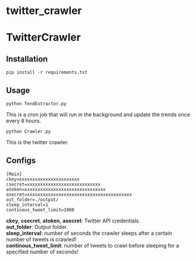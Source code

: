 # twitter_crawler
# TwitterCrawler
## Installation 
```
pip install -r requirements.txt
```
## Usage
```
python TendExtractor.py
```
This is a cron job that will run in the background and update the trends once every 8 hours.

```
python Crawler.py
```
This is the twitter crawler.

## Configs

```
[Main]
ckey=xxxxxxxxxxxxxxxxxxxxxxx
csecret=xxxxxxxxxxxxxxxxxxxxxxxxxxxx
atoken=xxxxxxxxxxxxxxxxxxxxxxxxxxxxxxx
asecret=xxxxxxxxxxxxxxxxxxxxxxxxxxxxxxxxxxxxxxxx
out_folder=./output/
sleep_interval=1
continous_tweet_limit=1000
```
**ckey**, **csecret**, **atoken**, **asecret**: Twitter API credentials.  
**out_folder**: Output folder.  
**sleep_interval**: number of seconds the crawler sleeps after a certain number of tweets is crawled!  
**continous_tweet_limit**: number of tweets to crawl before sleeping for a specified number of seconds!

